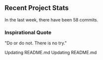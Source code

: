 ## Recent Project Stats

In the last week, there have been 58 commits.

### Inspirational Quote

"Do or do not. There is no try."

Updating README.md
Updating README.md
